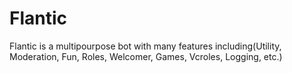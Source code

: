 # Flantic
Flantic is a multipourpose bot with many features including(Utility, Moderation, Fun, Roles, Welcomer, Games, Vcroles, Logging, etc.)
